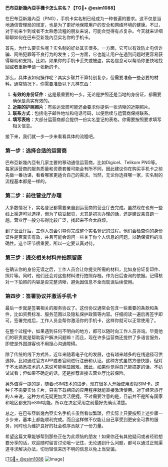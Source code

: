 **巴布亞新幾內亞手機卡怎么实名？【TG💪+ @esim1088】**

在巴布亞新幾內亞（PNG），手机卡实名制已经成为一种普遍的要求。这不仅是当地通信管理局的规定，也是为了更好地保障用户的安全和网络环境的健康。不过，对于初来乍到或者不太熟悉流程的朋友来说，可能会觉得有点复杂。今天就来详细聊聊如何在巴布亞新幾內亞实名你的手机卡。

首先，为什么要实名呢？实名制的好处其实很多。一方面，它可以有效防止电信诈骗、网络犯罪等不良行为的发生；另一方面，它也能让用户在遇到问题时更容易获得帮助和支持。比如，如果你的手机卡丢失或被盗，实名信息可以帮助你更快地找回或者重新申请一张新的卡。

那么，具体该如何操作呢？其实步骤并不算特别复杂，但需要准备一些必要的材料。通常情况下，你需要准备以下几样东西：

1. **有效的身份证件**：这是最重要的一步。无论是护照还是当地的身份证，都需要确保是真实有效的。
2. **近期的护照照片**：有些运营商可能还会要求你提供一张清晰的近期照片。
3. **联系方式**：包括电子邮件地址和电话号码，以便后续与运营商保持联系。
4. **填写表格**：大部分运营商都会提供一份实名登记的表格，你需要按照要求填写相关信息。

接下来，我们就一步一步来看看具体的流程吧。

### 第一步：选择合适的运营商

巴布亞新幾內亞有几家主要的移动通信运营商，比如Digicel、Telikom PNG等。每家运营商的服务质量和资费套餐可能会有所不同，因此建议你在购买手机卡之前先做一番功课，看看哪家更适合自己的需求。当然，无论你选择哪一家，实名制的流程基本都是一样的。

### 第二步：前往营业厅办理

大多数情况下，实名登记都需要亲自到运营商的营业厅去完成。虽然现在也有一些线上渠道可以选择，但为了稳妥起见，尤其是初次办理的话，还是建议亲自跑一趟。营业厅一般分布得比较广泛，找起来不会太麻烦。

到了营业厅后，工作人员会引导你完成整个实名登记的过程。他们会检查你的身份证件是否真实有效，并且可能会询问一些关于你个人信息的问题，以确保资料的准确性。这个环节很重要，所以一定要认真对待。

### 第三步：提交相关材料并拍照留底

在确认你的身份无误之后，工作人员会让你提交所需的材料，比如身份证复印件、照片等。同时，他们还会对这些材料进行拍照存档，作为日后查询的依据。记得核对一下拍照的内容是否完整清晰，避免因信息不全而耽误后续使用。

### 第四步：签署协议并激活手机卡

最后一步就是签署相关的服务协议了。这份协议通常会包含一些重要的条款和条件，比如资费标准、服务范围以及隐私保护政策等内容。仔细阅读一遍后再签字即可。签署完成后，工作人员会帮你激活你的手机卡，这样你就可以正常使用了。

在整个过程中，如果遇到任何不明白的地方，都可以随时向工作人员咨询。毕竟他们的职责就是帮助客户解决问题嘛！而且，现在许多运营商还提供了多语言服务，即使是外国游客也不用担心沟通障碍。

除了传统的线下方式外，近年来随着电子化的发展，也有越来越多的在线途径可供选择。比如通过官方APP或者官网进行注册和认证。这种方式虽然方便快捷，但对于不太熟悉技术的人来说可能稍显困难。因此，如果你觉得自己能搞定的话，不妨试试看；但如果不确定的话，还是推荐直接去营业厅比较保险。

另外值得一提的是，随着eSIM技术的进步，现在很多人开始使用虚拟SIM卡。这种卡不需要实体卡片，只需下载相应的应用程序就能直接激活使用。对于经常旅行的人来说，这种方式无疑更加灵活便捷。不过需要注意的是，目前并不是所有国家和地区都支持eSIM功能，所以在决定采用之前最好先确认清楚。

总之，在巴布亞新幾內亞实名手机卡虽然看似繁琐，但实际上只要按照上述步骤一步步来，基本上都能顺利完成。而且这样做不仅能让自己享受到更安全可靠的服务，同时也为维护良好的社会秩序贡献了一份力量。

希望这篇文章能够帮到那些正在为此烦恼的朋友！如果你还有其他疑问或者经验想要分享的话，欢迎随时留言讨论哦～记住，无论遇到什么问题，都可以通过正规渠道寻求解决办法，切勿轻信来历不明的信息以免上当受骗。

[[TG💪+ @esim1088](https://t.me/s/esim1088) ![Image](https://i.postimg.cc/4NQfJmqS/Snipaste-2025-05-13-00-14-12.png)]